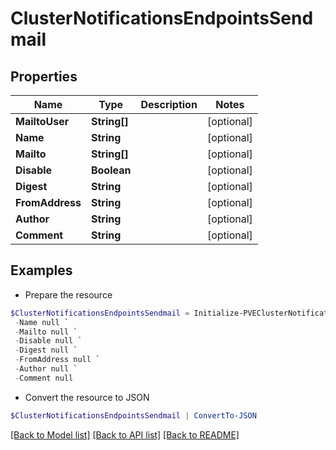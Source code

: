 # ClusterNotificationsEndpointsSendmail
## Properties

Name | Type | Description | Notes
------------ | ------------- | ------------- | -------------
**MailtoUser** | **String[]** |  | [optional] 
**Name** | **String** |  | [optional] 
**Mailto** | **String[]** |  | [optional] 
**Disable** | **Boolean** |  | [optional] 
**Digest** | **String** |  | [optional] 
**FromAddress** | **String** |  | [optional] 
**Author** | **String** |  | [optional] 
**Comment** | **String** |  | [optional] 

## Examples

- Prepare the resource
```powershell
$ClusterNotificationsEndpointsSendmail = Initialize-PVEClusterNotificationsEndpointsSendmail  -MailtoUser null `
 -Name null `
 -Mailto null `
 -Disable null `
 -Digest null `
 -FromAddress null `
 -Author null `
 -Comment null
```

- Convert the resource to JSON
```powershell
$ClusterNotificationsEndpointsSendmail | ConvertTo-JSON
```

[[Back to Model list]](../README.md#documentation-for-models) [[Back to API list]](../README.md#documentation-for-api-endpoints) [[Back to README]](../README.md)


